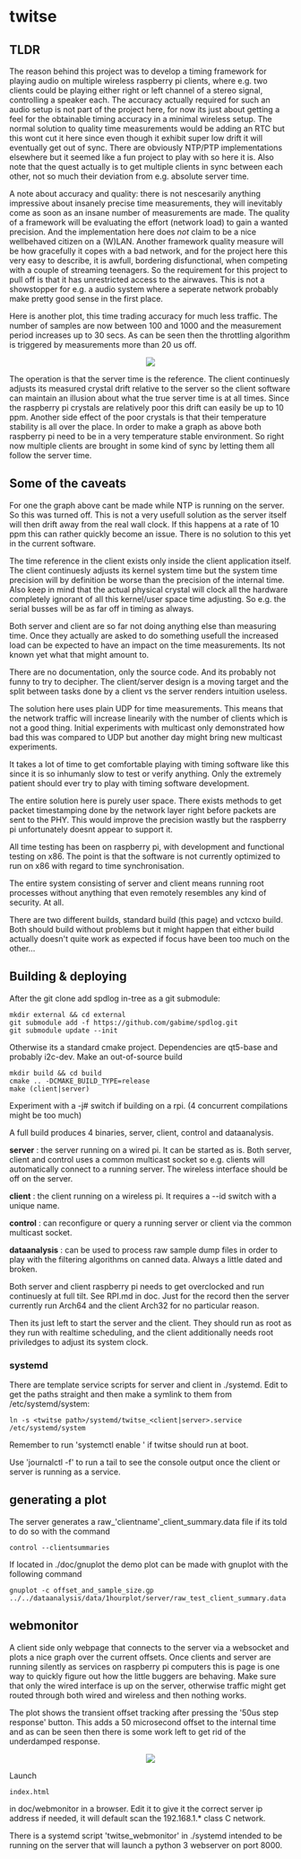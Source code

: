 

# twitse

## TLDR
The reason behind this project was to develop a timing framework for playing audio on multiple wireless raspberry pi clients, where e.g. two clients could be playing either right or left channel of a stereo signal, controlling a speaker each. The accuracy actually required for such an audio setup is not part of the project here, for now its just about getting a feel for the obtainable timing accuracy in a minimal wireless setup.
The normal solution to quality time measurements would be adding an RTC but this wont cut it here since even though it exhibit super low drift it will eventually get out of sync. There are obviously NTP/PTP implementations elsewhere but it seemed like a fun project to play with so here it is. Also note that the quest actually is to get multiple clients in sync between each other, not so much their deviation from e.g. absolute server time. 

A note about accuracy and quality: there is not nescesarily anything impressive about insanely precise time measurements, they will inevitably come as soon as an insane number of measurements are made. The quality of a framework will be evaluating the effort (network load) to gain a wanted precision. And the implementation here does _not_ claim to be a nice wellbehaved citizen on a (W)LAN. Another framework quality measure will be how gracefully it copes with a bad network, and for the project here this very easy to describe, it is awfull, bordering disfunctional, when competing with a couple of streaming teenagers. So the requirement for this project to pull off is that it has unrestricted access to the airwaves. This is not a showstopper for e.g. a audio system where a seperate network probably make pretty good sense in the first place.

Here is another plot, this time trading accuracy for much less traffic. The number of samples are now between 100 and 1000 and the measurement period increases up to 30 secs. As can be seen then the throttling algorithm is triggered by measurements more than 20 us off.

<p align="center"><img src="../dataanalysis/data/1hour_throttle_on/server/plot.png"></p>

The operation is that the server time is the reference. The client continuesly adjusts its measured crystal drift relative to the server so the client software can maintain an illusion about what the true server time is at all times. Since the raspberry pi crystals are relatively poor this drift can easily be up to 10 ppm. Another side effect of the poor crystals is that their temperature stability is all over the place. In order to make a graph as above both raspberry pi need to be in a very temperature stable environment. So right now multiple clients are brought in some kind of sync by letting them all follow the server time.


## Some of the caveats
For one the graph above cant be made while NTP is running on the server. So this was turned off. This is not a very usefull solution as the server itself will then drift away from the real wall clock. If this happens at a rate of 10 ppm this can rather quickly become an issue. There is no solution to this yet in the current software.

The time reference in the client exists only inside the client application itself. The client continuesly adjusts its kernel system time but the system time precision will by definition be worse than the precision of the internal time. Also keep in mind that the actual physical crystal will clock all the hardware completely ignorant of all this kernel/user space time adjusting. So e.g. the serial busses will be as far off in timing as always.

Both server and client are so far not doing anything else than measuring time. Once they actually are asked to do something usefull the increased load can be expected to have an impact on the time measurements. Its not known yet what that might amount to.

There are no documentation, only the source code. And its probably not funny to try to decipher. The client/server design is a moving target and the split between tasks done by a client vs the server renders intuition useless.

The solution here uses plain UDP for time measurements. This means that the network traffic will increase linearily with the number of clients which is not a good thing. Initial experiments with multicast only demonstrated how bad this was compared to UDP but another day might bring new multicast experiments.

It takes a lot of time to get comfortable playing with timing software like this since it is so inhumanly slow to test or verify anything. Only the extremely patient should ever try to play with timing software development.

The entire solution here is purely user space. There exists methods to get packet timestamping done by the network layer right before packets are sent to the PHY. This would improve the precision wastly but the raspberry pi unfortunately doesnt appear to support it.

All time testing has been on raspberry pi, with development and functional testing on x86. The point is that the software is not currently optimized to run on x86 with regard to time synchronisation.

The entire system consisting of server and client means running root processes without anything that even remotely resembles any kind of security. At all.

There are two different builds, standard build (this page) and vctcxo build. Both should build without problems but it might happen that either build actually doesn't quite work as expected if focus have been too much on the other...

## Building & deploying

After the git clone add spdlog in-tree as a git submodule:

    mkdir external && cd external
    git submodule add -f https://github.com/gabime/spdlog.git
    git submodule update --init
    

Otherwise its a standard cmake project. Dependencies are qt5-base and  probably i2c-dev. Make an out-of-source build

    mkdir build && cd build
    cmake .. -DCMAKE_BUILD_TYPE=release
    make (client|server)
    
Experiment with a -j# switch if building on a rpi. (4 concurrent compilations might be too much)

A full build produces 4 binaries, server, client, control and dataanalysis.

**server** : the server running on a wired pi. It can be started as is. Both server, client and control uses a common multicast socket so e.g. clients will automatically connect to a running server. The wireless interface should be off on the server.

**client** : the client running on a wireless pi. It requires a --id switch with a unique name.

**control** : can reconfigure or query a running server or client via the common multicast socket.

**dataanalysis** : can be used to process raw sample dump files in order to play with the filtering algorithms on canned data. Always a little dated and broken.

Both server and client raspberry pi needs to get overclocked and run continuesly at full tilt. See RPI.md in doc. Just for the record then the server currently run Arch64 and the client Arch32 for no particular reason.

Then its just left to start the server and the client. They should run as root as they run with realtime scheduling, and the client additionally needs root priviledges to adjust its system clock.

### systemd 

There are template service scripts for server and client in ./systemd. Edit to get the paths straight and then make a symlink to them from /etc/systemd/system:

    ln -s <twitse path>/systemd/twitse_<client|server>.service /etc/systemd/system
    
Remember to run 'systemctl enable <service>' if twitse should run at boot.

Use 'journalctl -f' to run a tail to see the console output once the client or server is running as a service.


## generating a plot

The server generates a raw_'clientname'_client_summary.data file if its told to do so with the command

    control --clientsummaries
If located in ./doc/gnuplot the demo plot can be made with gnuplot with the following command

    gnuplot -c offset_and_sample_size.gp ../../dataanalysis/data/1hourplot/server/raw_test_client_summary.data

## webmonitor

A client side only webpage that connects to the server via a websocket and plots a nice graph over the current offsets. Once clients and server are running silently as services on raspberry pi computers this is page is one way to quickly figure out how the little buggers are behaving. Make sure that only the wired interface is up on the server, otherwise traffic might get routed through both wired and wireless and then nothing works.

The plot shows the transient offset tracking after pressing the '50us step response' button. This adds a 50 microsecond offset to the internal time and as can be seen then there is some work left to get rid of the underdamped response.

<p align="center"><img src="images/webmonitor.png"></p>

Launch

    index.html
    
in doc/webmonitor in a browser. Edit it to give it the correct server ip address if needed, it will default scan the 192.168.1.* class C network.

There is a systemd script 'twitse_webmonitor' in ./systemd intended to be running on the server that will launch a python 3 webserver on port 8000.



